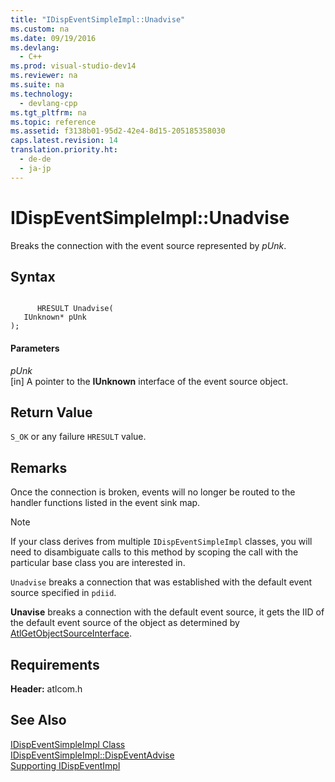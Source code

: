 ```yaml
---
title: "IDispEventSimpleImpl::Unadvise"
ms.custom: na
ms.date: 09/19/2016
ms.devlang: 
  - C++
ms.prod: visual-studio-dev14
ms.reviewer: na
ms.suite: na
ms.technology: 
  - devlang-cpp
ms.tgt_pltfrm: na
ms.topic: reference
ms.assetid: f3138b01-95d2-42e4-8d15-205185358030
caps.latest.revision: 14
translation.priority.ht: 
  - de-de
  - ja-jp
---
```

# IDispEventSimpleImpl::Unadvise
Breaks the connection with the event source represented by *pUnk*.  
  
## Syntax  
  
```  
  
      HRESULT Unadvise(  
   IUnknown* pUnk   
);  
```  
  
#### Parameters  
 *pUnk*  
 [in] A pointer to the **IUnknown** interface of the event source object.  
  
## Return Value  
 `S_OK` or any failure `HRESULT` value.  
  
## Remarks  
 Once the connection is broken, events will no longer be routed to the handler functions listed in the event sink map.  
  
> [!NOTE]
>  If your class derives from multiple `IDispEventSimpleImpl` classes, you will need to disambiguate calls to this method by scoping the call with the particular base class you are interested in.  
  
 `Unadvise` breaks a connection that was established with the default event source specified in `pdiid`.  
  
 **Unavise** breaks a connection with the default event source, it gets the IID of the default event source of the object as determined by [AtlGetObjectSourceInterface](../vs140/AtlGetObjectSourceInterface.md).  
  
## Requirements  
 **Header:** atlcom.h  
  
## See Also  
 [IDispEventSimpleImpl Class](../vs140/IDispEventSimpleImpl-Class.md)   
 [IDispEventSimpleImpl::DispEventAdvise](../vs140/IDispEventSimpleImpl--DispEventAdvise.md)   
 [Supporting IDispEventImpl](../vs140/Supporting-IDispEventImpl.md)